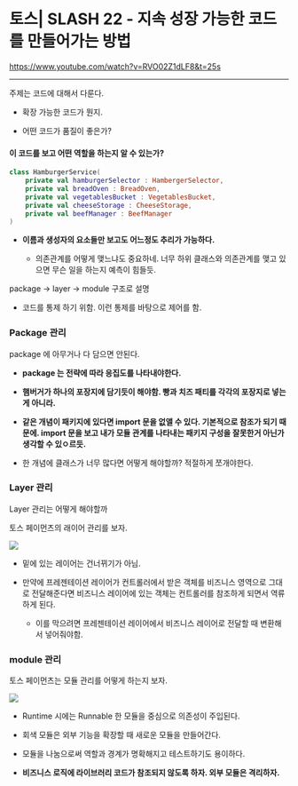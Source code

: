 # 토스| SLASH 22 - 지속 성장 가능한 코드를 만들어가는 방법

https://www.youtube.com/watch?v=RVO02Z1dLF8&t=25s

***

주제는 코드에 대해서 다룬다.

- 확장 가능한 코드가 뭔지.

- 어떤 코드가 품질이 좋은가?

#### 이 코드를 보고 어떤 역할을 하는지 알 수 있는가?

```kotlin
class HamburgerService( 
    private val hamburgerSelector : HambergerSelector, 
    private val breadOven : BreadOven,
    private val vegetablesBucket : VegetablesBucket, 
    private val cheeseStorage : CheeseStorage,
    private val beefManager : BeefManager
)
```

- **이름과 생성자의 요소들만 보고도 어느정도 추리가 가능하다.**

    - 의존관계를 어떻게 맺느냐도 중요하네. 너무 하위 클래스와 의존관계를 맺고 있으면 무슨 일을 하는지 예측이 힘들듯.


package -> layer -> module 구조로 설명

- 코드를 통제 하기 위함. 이런 통제를 바탕으로 제어를 함.

### Package 관리

package 에 아무거나 다 담으면 안된다.

- **package 는 전략에 따라 응집도를 나타내야한다.**

- **햄버거가 하나의 포장지에 담기듯이 해야함. 빵과 치즈 패티를 각각의 포장지로 넣는게 아니라.**

- **같은 개념이 패키지에 있다면 import 문을 없앨 수 있다. 기본적으로 참조가 되기 때문에. import 문을 보고 내가 모듈 관계를 나타내는 패키지 구성을 잘못한거 아닌가 생각할 수 있ㅇ르듯.**

- 한 개념에 클래스가 너무 많다면 어떻게 해야할까? 적절하게 쪼개야한다.

### Layer 관리

Layer 관리는 어떻게 해야할까

토스 페이먼츠의 래이어 관리를 보자.

![](./images/토스페이먼츠의_레이어관리.png)

- 밑에 있는 레이어는 건너뀌기가 아님.

- 만약에 프레젠테이션 레이어가 컨트롤러에서 받은 객체를 비즈니스 영역으로 그대로 전달해준다면 비즈니스 레이어에 있는 객체는 컨트롤러를 참조하게 되면서 역류하게 된다.

    - 이를 막으려면 프레젠테이션 레이어에서 비즈니스 레이어로 전달할 때 변환해서 넣어줘야함.

### module 관리

토스 페이먼츠는 모듈 관리를 어떻게 하는지 보자.

![](./images/토스페이먼츠_모듈관리.png)

- Runtime 시에는 Runnable 한 모듈을 중심으로 의존성이 주입된다.

- 회색 모듈은 외부 기능을 확장할 때 새로운 모듈을 만들어간다.

- 모듈을 나눔으로써 역할과 경계가 명확해지고 테스트하기도 용이하다.

- **비즈니스 로직에 라이브러리 코드가 참조되지 않도록 하자. 외부 모듈은 격리하자.** 
